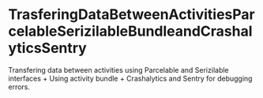 # TrasferingDataBetweenActivitiesParcelableSerizilableBundleandCrashalyticsSentry
Transfering data between activities using Parcelable and Serizilable interfaces + Using activity bundle + Crashalytics and Sentry for debugging errors.
